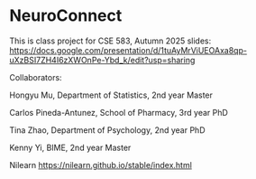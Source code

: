 # NeuroConnect

This is class project for CSE 583, Autumn 2025
slides: https://docs.google.com/presentation/d/1tuAyMrViUEOAxa8qp-uXzBSI7ZH4I6zXWOnPe-Ybd_k/edit?usp=sharing

Collaborators:

Hongyu Mu, Department of Statistics, 2nd year Master

Carlos Pineda-Antunez, School of Pharmacy, 3rd year PhD

Tina Zhao, Department of Psychology, 2nd year PhD

Kenny Yi, BIME, 2nd year Master

Nilearn 
https://nilearn.github.io/stable/index.html